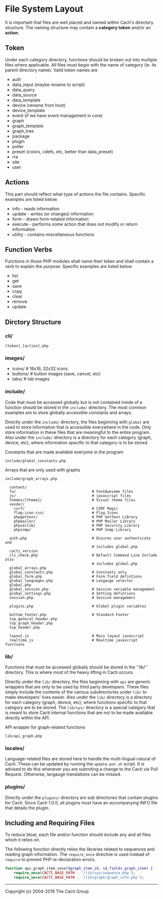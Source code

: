 # File System Layout

It is important that files are well placed and named within Cacti's directory
structure. The naming structure may contain a **category token** and/or an
**action**.

## Token

Under each category directory, functions should be broken out into multiple
files where applicable. All files must begin with the name of category (ie. its
parent directory name). Valid token names are

* auth
* data_input (maybe rename to script)
* data_query
* data_source
* data_template
* device (rename from host)
* device_template
* event (if we have event management in core)
* graph
* graph_template
* graph_tree
* package
* plugin
* poller
* preset (colors, cdefs, etc, better than data_preset)
* rra
* site
* user

## Actions

This part should reflect what type of actions the file contains. Specific
examples are listed below.

* info - reads information
* update - writes (or changes) information
* form - draws form-related information
* execute - performs some action that does not modify or return information
* utility - contains miscellaneous functions

## Function Verbs

Functions in those PHP modules shall name their token and shall contain a verb
to explain the purpose. Specific examples are listed below.

* list
* get
* save
* copy
* clear
* remove
* update

## Dirctory Structure

### cli/

`[token]_[action].php`

### images/

* icons/        # 16x16, 32x32 icons
* buttons/      # button images (save, cancel, etc)
* tabs/         # tab images

### include/

Code that must be accessed globally but is not contained inside of a function
should be stored in the `include/` directory. The most common examples are to
store globally accessible constants and arrays.

Directly under the `include/` directory, the files beginning with `global` are
used to store information that is accessible everywhere in the code. Only store
information in these files that are meaningful to the entire program. Also
under the `include/` directory is a directory for each category (graph, device,
etc), where information specific to that category is to be stored.

Constants that are made available everyone in the program

```console
include/global_constants.php
```

Arrays that are only used with graphs

```console
include/graph_arrays.php
```

```console
  content/
  fa/                                   # FontAwesome files
  js/                                   # javascript files
  themes/[theme]/                       # Visual theme files
  vendor/
    csrf/                               # CSRF Magic
    flag-icon-css/                      # Flag Icons
    phpgettext/                         # PHP GetText Library
    phpmailer/                          # PHP Mailer Library
    phpseclib/                          # PHP Security Library
    phpsnmp/                            # PHP Snmp Library
```

```console
  auth.php                              # Ensures user authenticate and
                                        # includes global.php
  cacti_version
  cli_check.php                         # Default Command Line Include also
                                        # includes global.php
  global_arrays.php
  global_constants.php                  # Constants only
  global_form.php                       # Form field defintions
  global_languages.php                  # Langauge selector
  global.php
  global_session.php                    # Session variable management
  global_settings.php                   # Setting defintions
  session.php                           # Session management

  plugins.php                           # Global plugin variables

  bottom_footer.php                     # Standard Footer
  top_general_header.php
  top_graph_header.php
  top_header.php

  layout.js                             # Main layout javascript
  realtime.js                           # Realtime javascript functions
```

### lib/

Functions that must be accessed globally should be stored in the ''lib/''
directory. This is where most of the heavy lifting in Cacti occurs.

Directly under the `lib/` directory, the files beginning with `api` are generic
wrappers that are only to be used by third party developers. These files simply
include the contents of the various subdirectories under `lib/` to make
developers' lives easier. Also under the `lib/` directory is a directory for
each category (graph, device, etc), where functions specific to that category
are to be stored. The `lib/sys/` directory is a special category that is meant
to store Cacti internal functions that are not to be made available directly
within the API.

API wrapper for graph-related functions

```console
lib/api_graph.php
```

### locales/

Language-related files are stored here to handle the multi-lingual natural of
Cacti. These can be updated by running the `update-pot.sh` script.  It is
advised to do this whenever you are submiting a change to the Cacti via Pull
Request.  Otherwise, langauge translations can be missed.

### plugins/

Directly under the `plugins/` directory are sub directories that contain
plugins for Cacti.  Since Cacti 1.0.0, all plugins must have an accompanying
INFO file that details the plugin.

## Including and Requiring Files

To reduce bloat, each file and/or function should include any and all files
which it relies on.

The following function directly relies the libraries related to sequences and
reading graph information. The `require_once` directive is used instead of
`require` to prevent PHP re-declaration errors.

```php
function api_graph_item_save($graph_item_id, &$_fields_graph_item) {
    require_once(CACTI_BASE_PATH . '/lib/sys/sequence.php');
    require_once(CACTI_BASE_PATH . '/lib/graph/graph_info.php');
```

---
Copyright (c) 2004-2019 The Cacti Group


